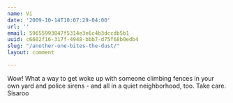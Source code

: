 ```yaml
---
name: Vi
date: '2009-10-14T10:07:29-04:00'
url: ''
email: 59655993847f5314e3e6c4b3dccdb5b1
uuid: c6602f16-317f-4948-bbb7-d75f68b0edb4
slug: "/another-one-bites-the-dust/"
layout: comment

---
```


Wow!  What a way to get woke up with someone climbing fences in your own yard and police sirens - and all in a quiet neighborhood, too.  Take care. Sisaroo
